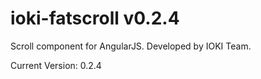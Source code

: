 ioki-fatscroll v0.2.4
==============
Scroll component for AngularJS. Developed by IOKI Team.

Current Version: 0.2.4